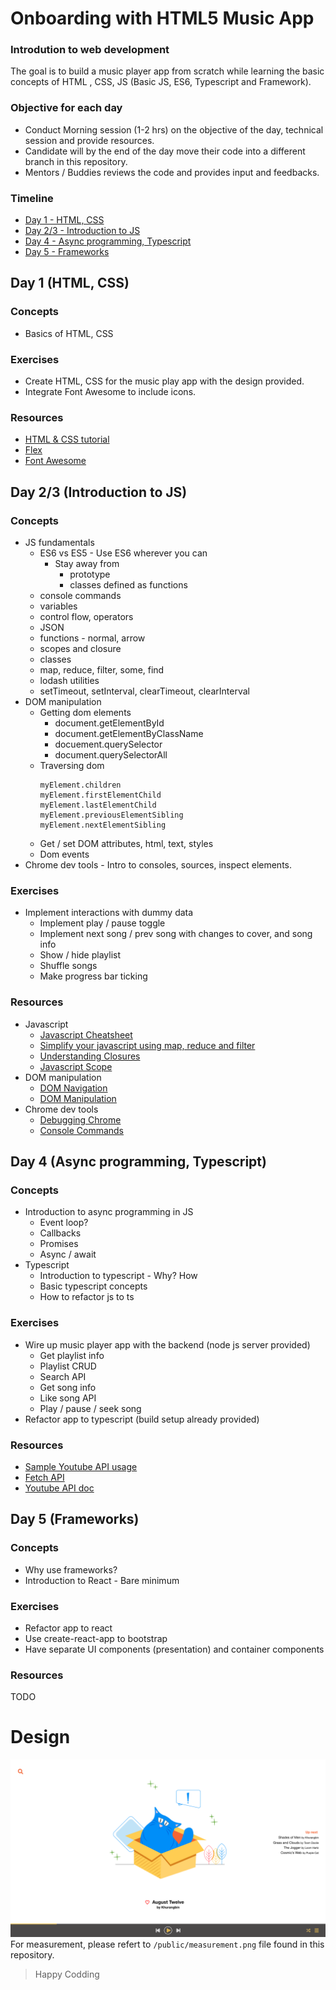 # Onboarding with HTML5 Music App

### Introdution to web development

The goal is to build a music player app from scratch while learning the basic concepts of HTML , CSS, JS (Basic JS, ES6, Typescript and Framework).

### Objective for each day

- Conduct Morning session (1-2 hrs) on the objective of the day, technical session and provide resources.
- Candidate will by the end of the day move their code into a different branch in this repository.
- Mentors / Buddies reviews the code and provides input and feedbacks.

### Timeline

- [Day 1 - HTML, CSS](#day-1-html-css)
- [Day 2/3 - Introduction to JS](#day-23-introduction-to-JS)
- [Day 4 - Async programming, Typescript](#day-4-async-programming-typescript)
- [Day 5 - Frameworks](#day-5-frameworks)

## Day 1 (HTML, CSS)

### Concepts

- Basics of HTML, CSS

### Exercises

- Create HTML, CSS for the music play app with the design provided.
- Integrate Font Awesome to include icons.

### Resources

- [HTML & CSS tutorial](https://learn.shayhowe.com/html-css/getting-to-know-html/)
- [Flex](https://www.youtube.com/watch?v=k32voqQhODc)
- [Font Awesome](https://github.com/FortAwesome/Font-Awesome)

## Day 2/3 (Introduction to JS)

### Concepts

- JS fundamentals
  - ES6 vs ES5 - Use ES6 wherever you can
    - Stay away from
      - prototype
      - classes defined as functions
  - console commands
  - variables
  - control flow, operators
  - JSON
  - functions - normal, arrow
  - scopes and closure
  - classes
  - map, reduce, filter, some, find
  - lodash utilities
  - setTimeout, setInterval, clearTimeout, clearInterval
- DOM manipulation
  - Getting dom elements
    - document.getElementById
    - document.getElementByClassName
    - docuement.querySelector
    - document.querySelectorAll
  - Traversing dom
    ```
    myElement.children
    myElement.firstElementChild
    myElement.lastElementChild
    myElement.previousElementSibling
    myElement.nextElementSibling
    ```
  - Get / set DOM attributes, html, text, styles
  - Dom events
- Chrome dev tools - Intro to consoles, sources, inspect elements.

### Exercises

- Implement interactions with dummy data
  - Implement play / pause toggle
  - Implement next song / prev song with changes to cover, and song info
  - Show / hide playlist
  - Shuffle songs
  - Make progress bar ticking

### Resources

- Javascript
  - [Javascript Cheatsheet](https://www.notion.so/Javascript-Cheatsheet-82c719fa8ea446d89a811997e54668dd)
  - [Simplify your javascript using map, reduce and filter](https://medium.com/poka-techblog/simplify-your-javascript-use-map-reduce-and-filter-bd02c593cc2d)
  - [Understanding Closures](https://medium.com/madhash/understanding-closures-in-javascript-in-3-minutes-557ebb8a215b)
  - [Javascript Scope](https://dmitripavlutin.com/javascript-scope/)
- DOM manipulation
  - [DOM Navigation](https://javascript.info/dom-navigation)
  - [DOM Manipulation](https://www.theodinproject.com/courses/web-development-101/lessons/dom-manipulation)
- Chrome dev tools
  - [Debugging Chrome](https://javascript.info/debugging-chrome)
  - [Console Commands](https://css-tricks.com/a-guide-to-console-commands/)

## Day 4 (Async programming, Typescript)

### Concepts

- Introduction to async programming in JS
  - Event loop?
  - Callbacks
  - Promises
  - Async / await
- Typescript
  - Introduction to typescript - Why? How
  - Basic typescript concepts
  - How to refactor js to ts

### Exercises

- Wire up music player app with the backend (node js server provided)
  - Get playlist info
  - Playlist CRUD
  - Search API
  - Get song info
  - Like song API
  - Play / pause / seek song
- Refactor app to typescript (build setup already provided)

### Resources

- [Sample Youtube API usage](http://jsfiddle.net/e31kwvph/3/)
- [Fetch API](https://developer.mozilla.org/en-US/docs/Web/API/Fetch_API)
- [Youtube API doc](https://developers.google.com/youtube/iframe_api_reference#Functions)

## Day 5 (Frameworks)

### Concepts

- Why use frameworks?
- Introduction to React - Bare minimum

### Exercises

- Refactor app to react
- Use create-react-app to bootstrap
- Have separate UI components (presentation) and container components

### Resources

TODO

# Design

![Design](/public/mock.png?raw=true "Music app for onboarding")
For measurement, please refert to `/public/measurement.png` file found in this repository.

> Happy Codding
